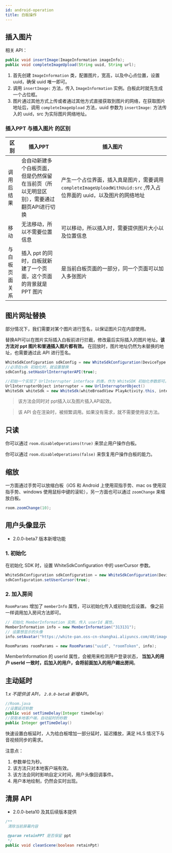 ```yaml
---
id: android-operation
title: 白板操作
---
```


## 插入图片

相关 API：

```Java
public void insertImage(ImageInformation imageInfo);
public void completeImageUpload(String uuid, String url);
```

1. 首先创建 `ImageInformation` 类，配置图片，宽高，以及中心点位置，设置 uuid，确保 uuid 唯一即可。
1. 调用 `insertImage:` 方法，传入 `ImageInformation` 实例。白板此时就先生成一个占位框。
1. 图片通过其他方式上传或者通过其他方式直接获取到图片的网络，在获取图片地址后，调用
`completeImageUpload` 方法，uuid 参数为 `insertImage:` 方法传入的 uuid，src 为实际图片网络地址。

### 插入PPT 与插入图片 的区别

区别| 插入PPT | 插入图片
---------|----------|---------
 调用后结果 | 会自动新建多个白板页面，但是仍然保留在当前页（所以无明显区别），需要通过翻页API进行切换 | 产生一个占位界面，插入真是图片，需要调用 `completeImageUploadWithUuid:src` ,传入占位界面的 uuid，以及图片的网络地址 |
 移动 | 无法移动，所以不需要位置信息 | 可以移动，所以插入时，需要提供图片大小以及位置信息
 与白板页面关系 | 插入 ppt 的同时，白板就新建了一个页面，这个页面的背景就是 PPT 图片 | 是当前白板页面的一部分，同一个页面可以加入多张图片

## 图片网址替换

部分情况下，我们需要对某个图片进行签名，以保证图片只在内部使用。

替换API可以在图片实际插入白板前进行拦截，修改最后实际插入的图片地址。**该方法对 ppt 图片和普通插入图片都有效。**
在回放时，图片地址仍然为未替换的地址，也需要通过此 API 进行签名。

```Java
WhiteSdkConfiguration sdkConfig = new WhiteSdkConfiguration(DeviceType.touch, 10, 0.1);
//必须在sdk 初始化时，就设置替换
sdkConfig.setHasUrlInterrupterAPI(true);

//初始一个实现了 UrlInterrupter interface 的类，作为 WhiteSDK 初始化参数即可。
UrlInterrupterObject interrupter = new UrlInterrupterObject()
WhiteSdk whiteSdk = new WhiteSdk(whiteBroadView PlayActivity.this, interrupter);
```

>该方法会同时对 ppt插入以及图片插入API起效。

>该 API 会在渲染时，被频繁调用。如果没有需求，就不需要使用该方法。  

## 只读

你可以通过 `room.disableOperations(true)` 来禁止用户操作白板。

你可以通过 `room.disableOperations(false)` 来恢复用户操作白板的能力。

## 缩放

一方面通过手势可以放缩白板（iOS 和 Android 上使用双指手势、mac os 使用双指手势、windows 使用鼠标中键的滚轮），另一方面也可以通过 `zoomChange` 来缩放白板。

```java
room.zoomChange(10);
```

## 用户头像显示

* 2.0.0-beta7 版本新增功能

### 1. 初始化

在初始化 SDK 时，设置 WhiteSdkConfiguration 中的 userCursor 参数。

```Java
WhiteSdkConfiguration sdkConfiguration = new WhiteSdkConfiguration(DeviceType.touch, 10, 0.1, true);
sdkConfiguration.setUserCursor(true);
```

### 2. 加入房间

`RoomParams` 增加了 `memberInfo` 属性，可以初始化传入或初始化后设置。
像之前一样调用加入房间方法即可。

```Java
// 初始化 MemberInformation 实例，传入 userId 属性。
MemberInformation info = new MemberInformation("313131");
// 设置想显示的头像
info.setAvatar("https://white-pan.oss-cn-shanghai.aliyuncs.com/40/image/mask.jpg");

RoomParams roomParams = new RoomParams("uuid", "roomToken", info);
```

MemberInformation 的 userId 属性，会被用来检测用户登录状态， **当加入的用户 userId 一致时，后加入的用户，会将前面加入的用户踢出房间**。

## 主动延时

*1.x 不提供该 API， `2.0.0-beta8` 新增API。*

```Java
//Room.java
//设置延迟秒数
public void setTimeDelay(Integer timeDelay)
//获取本地客户端，自动延时的秒数
public Integer getTimeDelay()
```

快速设置白板延时，人为给白板增加一部分延时，延迟播放，满足 HLS 情况下与音视频同步的需求。

注意点：

1. 参数单位为秒。
1. 该方法只对本地客户端有效。
1. 该方法会同时影响自定义时间，用户头像回调事件。
1. 用户本地绘制，仍然会实时出现。


## 清屏 API

* 2.0.0-beta10 及其后续版本提供

```Java
/**
 清除当前屏幕内容

 @param retainPPT 是否保留 ppt
 */
public void cleanScene(boolean retainPpt)
```
